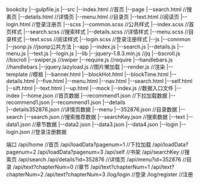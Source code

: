 bookcity
|--gulpfile.js
|--src
    |--index.html                   //首页
    |--page
        |--search.html              //搜素页
        |--details.html             //详情页
        |--menu.html                //目录页
        |--text.html                //阅读页
        |--login.html               //登录注册页
    |--scss
        |--common.scss              //公共样式
        |--index.scss               //首页样式
        |--search.scss              //搜索样式
        |--details.scss             //详情样式
        |--menu.scss                //目录样式
        |--text.scss                //阅读样式
        |--login.scss               //登录注册样式
    |--js
        |--connmon
            |--jsonp.js             //jsonp公共方法
        |--app
            |--index.js
            |--search.js
            |--details.js
            |--menu.js
            |--text.js
            |--login.js
        |--lib
            |--jquery-1.8.3.min.js  //jq
            |--bscroll.js           //bscroll
            |--swiper.js            //swiper
            |--require.js           //require
            |--handlebars.js        //handlebars
            |--jquery.lazyload.js   //图片懒加载
            |--render.js            //渲染
    |--template                     //模板
        |--banner.html
        |--blockHot.html
        |--blockTime.html
        |--details.html
        |--five.html
        |--menu.html
        |--nav.html
        |--search.html
        |--self.html
        |--sift.html
        |--text.html
        |--up.html
|--mock
    |--index.js                     //数据入口文件
    |--index
        |--home.json                //首页数据
        |--recommend1.json          //下拉加载数据
        |--recommend1.json
        |--recommend1.json
    |--details      
        |--details352876.json       //详情页数据
    |--menu
        |--352876.json              //目录数据
    |--search
        |--search.json              //搜索推荐数据
        |--searchKey.json           //搜索数据
    |--text
        |--data1.json               //章节数据
        |--data2.json
        |--data3.json
        |--data4.json
    |--login
        |--login.json               //登录注册数据


端口
/api/home                           //首页
/api/loadData?pagenum=1             //下拉加载
/api/loadData?pagenum=2
/api/loadData?pagenum=3
/api/self                           //书架
/api/searchKey                      //搜索页
/api/search
/api/details?id=352876              //详情页
/api/menu?id=352876                 //目录
/api/text?chapterNum=0              //章节
/api/text?chapterNum=1
/api/text?chapterNum=2
/api/text?chapterNum=3
/log/login                          //登录
/log/register                       //注册